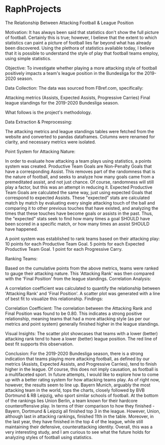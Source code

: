 # RaphProjects
The Relationship Between Attacking Football & League Position

Motivation:
It has always been said that statistics don't show the full picture of football. Certainly this is true; however, I believe that the extent to which statistics can paint a picture of football
lies far beyond what has already been discovered. Using the plethora of statistics available today, I believe that it is possible to understand the style of play that football teams employ, using simple statistics.

Objective:
To investigate whether playing a more attacking style of football positively impacts a team's league position in the Bundesliga for the 2019-2020 season.

Data Collection:
The data was sourced from FBref.com, specifically:

Attacking metrics (Assists, Expected Assists, Progressive Carries)
Final league standings for the 2019-2020 Bundesliga season.

What follows is the project's methodology.

Data Extraction & Preprocessing:

The attacking metrics and league standings tables were fetched from the website and converted to pandas dataframes.
Columns were renamed for clarity, and necessary metrics were isolated.

Point System for Attacking Nature:

In order to evaluate how attacking a team plays using statistics, a points system was created.
Productive Team Goals are Non-Penalty Goals that have a corresponding Assist. This removes part of the randomness that is the nature of football, and seeks to analyze how many 
goals came from a premeditated assist, and not just chance. Of course, randomness will still play a factor, but this was an attempt in reducing it.
Expected Productive Team Goals are calculated the same way, just using expected Goals that correspond to expected Assists. These "expected" stats are calculated match by match
by evaluating every single attacking touch of the ball and comparing it to other previous touches that have existed, and analyzing the times that these touches have become goals or assists in the past.
Thus, the "expected" stats seek to find how many times a goal SHOULD have been scored in a specific match, or how many times an assist SHOULD have happened.

A point system was established to rank teams based on their attacking play:
10 points for each Productive Team Goal.
5 points for each Expected Productive Team Goal.
1 point for each Progressive Carry.

Ranking Teams:

Based on the cumulative points from the above metrics, teams were ranked to gauge their attacking nature.
This 'Attacking Rank' was then compared with the 'Final Position' from the league standings.
Correlation Analysis:

A correlation coefficient was calculated to quantify the relationship between 'Attacking Rank' and 'Final Position'.
A scatter plot was generated with a line of best fit to visualize this relationship.
Findings:

Correlation Coefficient:
The correlation between the Attacking Rank and Final Position was found to be 0.80. This indicates a strong positive relationship, meaning teams that had a more attacking style (as per our metrics and point system) generally finished higher in the league standings.

Visual Insights:
The scatter plot showcases that teams with a lower (better) attacking rank tend to have a lower (better) league position. The red line of best fit supports this observation.

Conclusion:
For the 2019-2020 Bundesliga season, there is a strong indication that teams playing more attacking football, as defined by our metrics (Assists, Expected Assists, and Progressive Carries), tend to finish higher in the league. Of course, this does not imply causation, as football is a multifaceted sport. In future attempts, I would like to explore how to come up with a better rating system for how attacking teams play. As of right now, however, the results seem to line up. Bayern Munich, arguably the most attacking team in the world, tops the charts, closely followed by BVB Dortmund & RB Leipzig, who sport similar schools of football. At the bottom of the rankings lies Union Berlin, a team known for their hardcore counteroffensive play. In terms of thier comparison to how they finished - Bayern, Dortmund & Leipzig all finished top 3 in the league. However, Union, although last in attacking rankings, finished 11th in the table. Moreover, in the last year, they have finished in the top 4 of the league, while still maintaining their defensive, counterattacking identity. 
Overall, this was a very interesting study, and I am curious to see what the future holds for analyzing styles of football using statistics.
